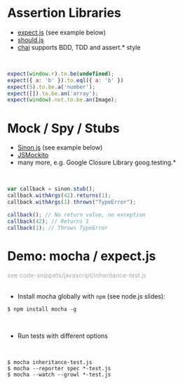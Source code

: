 
# Assertion Libraries

 * [expect.js](https://github.com/LearnBoost/expect.js) (see example below)
 * [should.js](http://github.com/visionmedia/should.js)
 * [chai](http://chaijs.com/) supports BDD, TDD and assert.* style

<br/>

```javascript
expect(window.r).to.be(undefined);
expect({ a: 'b' }).to.eql({ a: 'b' })
expect(5).to.be.a('number');
expect([]).to.be.an('array');
expect(window).not.to.be.an(Image);
```



# Mock / Spy / Stubs

 * [Sinon.js](http://sinonjs.org/) (see example below)
 * [JSMockito](http://jsmockito.org/)
 * many more, e.g. Google Closure Library goog.testing.*

<br/>

```javascript
var callback = sinon.stub();
callback.withArgs(42).returns(1);
callback.withArgs(1).throws("TypeError");

callback(); // No return value, no exception
callback(42); // Returns 1
callback(1); // Throws TypeError
```


# Demo: mocha / expect.js

<div style="color: #aaa">see code-snippets/javascript/inheritance-test.js</div>

<br/>

 * Install mocha globally with `npm` (see node.js slides):

```
$ npm install mocha -g
```

<br/>

 * Run tests with different options

<br/>

```
$ mocha inheritance-test.js
$ mocha --reporter spec *-test.js
$ mocha --watch --growl *-test.js
```


